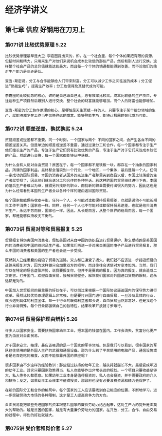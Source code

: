 # 经济学讲义

## 第七章 供应 好钢用在刀刃上

### 第071讲 比较优势原理 5.22

`比较优势原理最早是大卫·李嘉图提出来的，即，在一个社会里，每个个体如果把有限的资源，包括时间和精力，只用来生产对他们来说机会成本比较低的那些产品，然后和别人进行交换，这样整个社会产品的总价值就能达到最大，而且每一个个体的境遇都能得到改善，而不论他们的绝对生产能力是高还是低。`

`亚当·斯密说，分工与合作能够给人们带来财富。分工可以减少工作之间往返的成本；分工促进“熟能生巧”，提高生产效率；分工也使得及其替代成为可能。`

`李嘉图的比较优势的核心，讲的是自己跟自己比，总有效率比较高，成本比较低的生产项目，专注这种生产项目然后跟别人进行交换，整个社会的财富就能够增加，而个人的财富也能够增加。`

`亚当·斯密的分工协作原理的核心，是哪怕是天生禀赋一样的人，只要专注于某个细分领域的生产，就能够减少在工作当中切换往返的成本，能够熟能生巧，能够让机器的替代成为可能。`

### 第072讲 顺差逆差，孰优孰劣 5.24

`贸易顺差或逆差都不重要。同一个时刻，一个国家与两个 不同的国家之间，会产生各自不同的顺差逆差关系。但是单边的顺差或逆差不重要，通过过激分工和合作，每一个国家都专注于生产他们擅长生产的产品，专注于生产它们具有比较优势的产品，专注于生产对于它们来说成本较低的产品，然后进行交换，每一个国家都能够从中获益。`

`为什么会有人反对自由贸易？原因在于，每一个国家都不是铁板一块，都存在一个抽象的国家利益。所谓的国家利益，最终都会落实到一个行业，一个地区，一个集体，最后是每一个人。任何一宗成功的国际贸易，本国的消费者从国外的先进生产者那里买到商品以后，本国比较落后的生产者就受损了，因此他们就会说分工和合作的各种坏话。若这种跨国的贸易继续进行下去，本国的落后生产者难以为继，就得另外找新的职业，而找新的职业需要付出很大的努力，因此这也是为什么经常看到本国的生产者会以各种个样的理由返回国际贸易。`

`每个国家都能保持收支平衡。任何一个人，不可能对谁都保持贸易顺差，也就是说他不可能长期只工作不消费；国家也一样。同样，任何一个人也不可能对谁都保持贸易逆差，也就是他只消费不生产，永远不劳而获，国家也一样。因此，从长期而言，从整个世界的格局而言，每一个国家，都是能够保持收支平衡的。`

### 第073讲 贸易对等和贸易报复 5.25

`贸易报复将伤害国内消费者。假如美国对来自中国的纺织品进行贸易保护，那么受损的是美国国内的消费者和中国的纺织品生产者。如果我们再进一步对来自美国的电子产品进行贸易报复，那么中国的消费者和美国的生产者也会进一步受损。`

`既然别人已经愚蠢的捣毁了贸易的道路，双方都已遭受了损失，我们就不应该进一步捣毁贸易的道路来报复对方，因为这样做只会加重双方的损害，而且往往会诱使对方变本加厉。当然，我们可以在特定的场合虚张声势，说我要报复你，但并不是要真的报复。因为真的报复，就会造成二次伤害。打开国门，欢迎自由贸易，接触贸易壁垒，解除我们国家对外国进口货物的限制，这永远都是对的。`

`中国加入世贸组织的最重要的好处在于，可以倒过来根据一个国际协议逼迫国内的保守势力进行改革。虽然比较优势原理逻辑上非常强，但是要打开国门进行自由贸易，一旦涉及具体的行业，就会遇到具体的利益团体。每一个行业的既得利益者都会说，自由贸易当然非常好，但是我这个行业非常特殊。每个行业都强调自己的独特性，结果改革开放就寸步难行。`

### 第074讲 贸易保护理由辨析 5.26

`许多人以国家安全，需要扶持国家幼年工业，把本国的钱留在国内，工作会流失，贫富分化更严重为由反对自由贸易。`

`对于国家安全，按理，最应该强调的是一个国家的军事领域。但是我们可以看到，很多国家的军队往往使用的是外国人生产的武器和通信设备。那为什么到了平民使用的电脑产品，通信设施或者是老百姓吃的粮食，反而不能依靠外国的供应呢？`

`很多国家由不少这样的经验教训：那些经过扶持的幼年工业，越扶持就越长不大，最后变成年迈的幼年工业。其实只要国家政策得当，私人也能够作出非常长远的规划。一个项目只要收益足够大，私人等多久都愿意。如果幼年工业本身是值得投资的，私人也会投资，并不需要政府的介入和扶持；反之，如果幼年工业根本不值得投资，那政府也没有必要浪费资源和精力去保护了。`

`在新的国际分工和合作的格局中，每个国家的工人应该要找到自己相应的位置，不断地学习，进一步突破劳动力市场的各种限制，这才是工人提高竞争力的方向。`

`自由贸易能把那些先进国家的资本跟落后国家的廉价劳动力结合起来，这对生产力的提升是由莫大的帮助的。越是贫困的国家，越是有大量廉价劳动力的国家，在开放，分工，合作，自由交易的过程中，得到的好处就越大。`

### 第075讲 受价者和觅价者 5.27